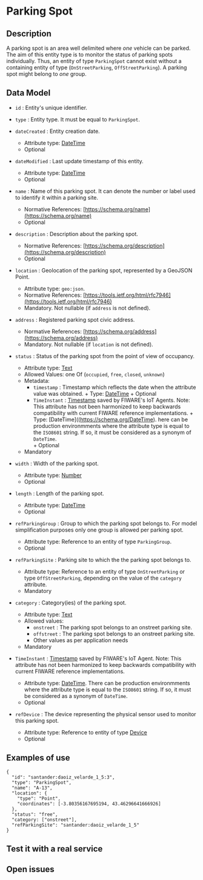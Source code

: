 # Parking Spot

## Description

A parking spot is an area well delimited where *one* vehicle can be parked.
The aim of this entity type is to monitor the status of parking spots individually.
Thus, an entity of type `ParkingSpot` cannot exist without a containing entity of type
(`OnStreetParking`, `OffStreetParking`). A parking spot might belong to *one* group.

## Data Model

+ `id` : Entity's unique identifier.

+ `type` : Entity type. It must be equal to `ParkingSpot`.

+ `dateCreated` : Entity creation date.
    + Attribute type: [DateTime](https://schema.org/DateTime)
    + Optional

+ `dateModified` : Last update timestamp of this entity.
    + Attribute type: [DateTime](https://schema.org/DateTime)
    + Optional

+ `name` : Name of this parking spot. It can denote the number or label used to identify it within a parking site.
    + Normative References: [https://schema.org/name](https://schema.org/name)
    + Optional

+ `description` : Description about the parking spot.
    + Normative References: [https://schema.org/description](https://schema.org/description)
    + Optional

+ `location` : Geolocation of the parking spot, represented by a GeoJSON Point.
    + Attribute type: `geo:json`.
    + Normative References: [https://tools.ietf.org/html/rfc7946](https://tools.ietf.org/html/rfc7946)
    + Mandatory. Not nullable (if `address` is not defined).  

+ `address` : Registered parking spot civic address.
    + Normative References: [https://schema.org/address](https://schema.org/address)
    + Mandatory. Not nullable (if `location` is not defined).

+ `status` : Status of the parking spot from the point of view of occupancy.
    + Attribute type: [Text](https://schema.org/Text)
    + Allowed Values: one Of (`occupied`, `free`, `closed`, `unknown`)
    + Metadata:
        + `timestamp` : Timestamp which reflects the date when the attribute value was obtained.
              + Type: [DateTime](https://schema.org/DateTime)
              + Optional
        + `TimeInstant` : [Timestamp](https://github.com/telefonicaid/iotagent-node-lib#TimeInstant)
        saved by FIWARE's IoT Agents. Note: This attribute has not been harmonized
to keep backwards compatibility with current FIWARE reference implementations.
              + Type: [DateTime]((https://schema.org/DateTime). here can be production environmments where the attribute type
    is equal to the `ISO8601` string. If so, it must be considered as a synonym of `DateTime`.  
              + Optional
    + Mandatory

+ `width` : Width of the parking spot.
    + Attribute type: [Number](https://schema.org/Number)
    + Optional

+ `length` : Length of the parking spot.
    + Attribute type: [DateTime](https://schema.org/Number)
    + Optional

+ `refParkingGroup` : Group to which the parking spot belongs to. For model simplification purposes
only one group is allowed per parking spot.
    + Attribute type: Reference to an entity of type `ParkingGroup`.  
    + Optional

+ `refParkingSite` : Parking site to which the the parking spot belongs to.
    + Attribute type: Reference to an entity of type `OnStreetParking` or type `OffStreetParking`, depending on
    the value of the `category` attribute.
    + Mandatory

+ `category` : Category(ies) of the parking spot.
    + Attribute type: [Text](https://schema.org/Text)
    + Allowed values:
        + `onstreet`  : The parking spot belongs to an onstreet parking site.
        + `offstreet` : The parking spot belongs to an onstreet parking site.
        + Other values as per application needs
    + Mandatory

+ `TimeInstant` : [Timestamp](https://github.com/telefonicaid/iotagent-node-lib#TimeInstant)
saved by FIWARE's IoT Agent. Note: This attribute has not been harmonized
to keep backwards compatibility with current FIWARE reference implementations.
    + Attribute type: [DateTime](https://schema.org/DateTime). There can be production environmments where the attribute type
    is equal to the `ISO8601` string. If so, it must be considered as a synonym of `DateTime`.  
    + Optional

+ `refDevice` : The device representing the physical sensor used to monitor this parking spot.
    + Attribute type: Reference to entity of type [Device](../../../Device/Device/doc/spec.md)
    + Optional

## Examples of use

    {
      "id": "santander:daoiz_velarde_1_5:3",
      "type": "ParkingSpot",
      "name": "A-13",
      "location": {
        "type": "Point",
        "coordinates": [-3.80356167695194, 43.46296641666926]
      },
      "status": "free",
      "category: ["onstreet"],
      "refParkingSite": "santander:daoiz_velarde_1_5"
    }

## Test it with a real service

## Open issues
